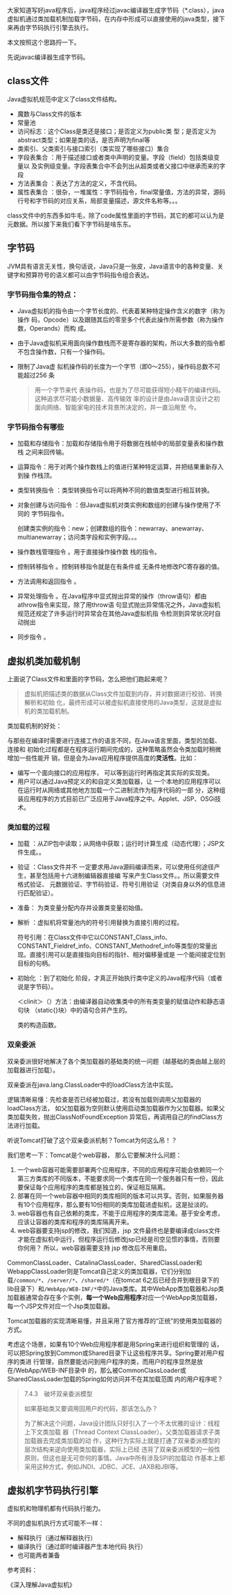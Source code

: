 大家知道写好java程序后，java程序经过javac编译器生成字节码（*.class），java虚拟机通过类加载机制加载字节码，在内存中形成可以直接使用的java类型，接下来再由字节码执行引擎去执行。

本文按照这个思路捋一下。

先说javac编译器生成字节码。

## class文件

Java虚拟机规范中定义了class文件结构。

- 魔数与Class文件的版本
- 常量池 
- 访问标志：这个Class是类还是接口；是否定义为public类 型；是否定义为abstract类型；如果是类的话，是否声明为final等
- 类索引、父类索引与接口索引（类实现了哪些接口）集合 
- 字段表集合 ：用于描述接口或者类中声明的变量。字段（field）包括类级变量以 及实例级变量。字段表集合中不会列出从超类或者父接口中继承而来的字段
- 方法表集合 ：表达了方法的定义，不含代码。
- 属性表集合 ：很杂，一堆属性：字节码指令，final常量值，方法的异常，源码行号和字节码的对应关系，局部变量描述，源文件名称等。。。

class文件中的东西多如牛毛，除了code属性里面的字节码，其它的都可以认为是元数据。所以接下来我们看下字节码是啥东东。

## 字节码

JVM具有语言无关性，换句话说，Java只是一张皮，Java语言中的各种变量、关键字和预算符号的语义都可以由字节码指令组合表达。

### 字节码指令集的特点：

- Java虚拟机的指令由一个字节长度的、代表着某种特定操作含义的数字（称为操作 码，Opcode）以及跟随其后的零至多个代表此操作所需参数（称为操作数，Operands）而构 成。

- 由于Java虚拟机采用面向操作数栈而不是寄存器的架构，所以大多数的指令都不包含操作数，只有一个操作码。

- 限制了Java虚 拟机操作码的长度为一个字节（即0～255），操作码总数不可能超过256 条

  > 用一个字节来代 表操作码，也是为了尽可能获得短小精干的编译代码。这种追求尽可能小数据量、高传输效 率的设计是由Java语言设计之初面向网络、智能家电的技术背景所决定的，并一直沿用至 今。 

### 字节码指令有哪些

- 加载和存储指令：加载和存储指令用于将数据在栈帧中的局部变量表和操作数栈 之间来回传输。

- 运算指令：用于对两个操作数栈上的值进行某种特定运算，并把结果重新存入到操 作栈顶。

- 类型转换指令 ：类型转换指令可以将两种不同的数值类型进行相互转换。

- 对象创建与访问指令 ：但Java虚拟机对类实例和数组的创建与操作使用了不同的 字节码指令。

  创建类实例的指令：new；创建数组的指令：newarray、anewarray、multianewarray；访问类字段和实例字段。。。

- 操作数栈管理指令 。用于直接操作操作数 栈的指令。

- 控制转移指令 。控制转移指令就是在有条件或 无条件地修改PC寄存器的值。

- 方法调用和返回指令 。

- 异常处理指令 。在Java程序中显式抛出异常的操作（throw语句）都由athrow指令来实现，除了用throw语 句显式抛出异常情况之外，Java虚拟机规范还规定了许多运行时异常会在其他Java虚拟机指 令检测到异常状况时自动抛出

- 同步指令 。

## 虚拟机类加载机制 

上面说了Class文件和里面的字节码，怎么把他们跑起来呢？

> 虚拟机把描述类的数据从Class文件加载到内存，并对数据进行校验、转换解析和初始 化，最终形成可以被虚拟机直接使用的Java类型，这就是虚拟机的类加载机制。 

类加载机制的好处：

与那些在编译时需要进行连接工作的语言不同，在Java语言里面，类型的加载、连接和 初始化过程都是在程序运行期间完成的，这种策略虽然会令类加载时稍微增加一些性能开 销，但是会为Java应用程序提供高度的**灵活性**。比如：

- 编写一个面向接口的应用程序， 可以等到运行时再指定其实际的实现类。
- 用户可以通过Java预定义的和自定义类加载器，让 一个本地的应用程序可以在运行时从网络或其他地方加载一个二进制流作为程序代码的一部 分，这种组装应用程序的方式目前已广泛应用于Java程序之中。Applet、JSP、OSGi技术。

### 类加载的过程 

- 加载 ：从ZIP包中读取；从网络中获取；运行时计算生成（动态代理）；JSP文件生成。。

- 验证 ：Class文件并不 一定要求用Java源码编译而来，可以使用任何途径产生，甚至包括用十六进制编辑器直接编 写来产生Class文件。。所以需要文件格式验证、 元数据验证、字节码验证、符号引用验证（对类自身以外的信息进行匹配验证）。

- 准备： 为类变量分配内存并设置类变量初始值。

- 解析 ：虚拟机将常量池内的符号引用替换为直接引用的过程。

  符号引用：在Class文件中它以CONSTANT_Class_info、 CONSTANT_Fieldref_info、CONSTANT_Methodref_info等类型的常量出现。直接引用可以是直接指向目标的指针、相对偏移量或是 一个能间接定位到目标的句柄。

- 初始化 ：到了初始化 阶段，才真正开始执行类中定义的Java程序代码（或者说是字节码）。 

  ＜clinit＞（）方法：由编译器自动收集类中的所有类变量的赋值动作和静态语句块 （static{}块）中的语句合并产生的。

  类的构造函数。

### 双亲委派

双亲委派很好地解决了各个类加载器的基础类的统一问题（越基础的类由越上层的加载器进行加载）。

双亲委派在java.lang.ClassLoader中的loadClass方法中实现。

逻辑清晰易懂：先检查是否已经被加载过，若没有加载则调用父加载器的loadClass方法， 如父加载器为空则默认使用启动类加载器作为父加载器。如果父类加载失败，抛出ClassNotFoundException 异常后，再调用自己的findClass方法进行加载。

听说Tomcat打破了这个双亲委派机制？Tomcat为何这么吊！？

我们思考一下：Tomcat是个web容器， 那么它要解决什么问题： 
1. 一个web容器可能需要部署两个应用程序，不同的应用程序可能会依赖同一个第三方类库的不同版本，不能要求同一个类库在同一个服务器只有一份，因此要保证每个应用程序的类库都是独立的，保证相互隔离。 
2. 部署在同一个web容器中相同的类库相同的版本可以共享。否则，如果服务器有10个应用程序，那么要有10份相同的类库加载进虚拟机，这是扯淡的。 
3. web容器也有自己依赖的类库，不能于应用程序的类库混淆。基于安全考虑，应该让容器的类库和程序的类库隔离开来。 
4. web容器要支持jsp的修改，我们知道，jsp 文件最终也是要编译成class文件才能在虚拟机中运行，但程序运行后修改jsp已经是司空见惯的事情，否则要你何用？ 所以，web容器需要支持 jsp 修改后不用重启。

CommonClassLoader、CatalinaClassLoader、SharedClassLoader和WebappClassLoader则是Tomcat自己定义的类加载器，它们分别加载`/common/*`、`/server/*`、`/shared/*`（在tomcat 6之后已经合并到根目录下的lib目录下）和`/WebApp/WEB-INF/*`中的Java类库。其中WebApp类加载器和Jsp类加载器通常会存在多个实例，**每一个Web应用程序**对应一个WebApp类加载器，每一个JSP文件对应一个Jsp类加载器。

Tomcat加载器的实现清晰易懂，并且采用了官方推荐的“正统”的使用类加载器的方式。 

考虑这个场景，如果有10个Web应用程序都是用Spring来进行组织和管理的 话，可以把Spring放到Common或Shared目录下让这些程序共享。Spring要对用户程序的类进 行管理，自然要能访问到用户程序的类，而用户的程序显然是放在/WebApp/WEB-INF目录中 的，那么被CommonClassLoader或SharedClassLoader加载的Spring如何访问并不在其加载范围 内的用户程序呢？

> 7.4.3　破坏双亲委派模型
>
> 如果基础类又要调用回用户的代码，那该怎么办？ 
>
> 为了解决这个问题，Java设计团队只好引入了一个不太优雅的设计：线程上下文类加载 器（Thread Context ClassLoader）。父类加载器请求子类加载器去完成类加载的动 作，这种行为实际上就是打通了双亲委派模型的层次结构来逆向使用类加载器，实际上已经 违背了双亲委派模型的一般性原则，但这也是无可奈何的事情。Java中所有涉及SPI的加载动 作基本上都采用这种方式，例如JNDI、JDBC、JCE、JAXB和JBI等。 
>
>

## 虚拟机字节码执行引擎 

虚拟机和物理机都有代码执行能力。

不同的虚拟机执行方式可能不一样：

- 解释执行（通过解释器执行）
- 编译执行（通过即时编译器产生本地代码 执行）
- 也可能两者兼备



参考资料：

《深入理解Java虚拟机》

